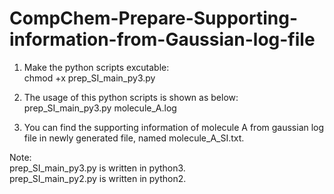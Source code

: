 # CompChem-Prepare-Supporting-information-from-Gaussian-log-file

1. Make the python scripts excutable:  
chmod +x prep_SI_main_py3.py 

2. The usage of this python scripts is shown as below:  
prep_SI_main_py3.py molecule_A.log

3. You can find the supporting information of molecule A from gaussian log file in newly generated file, named molecule_A_SI.txt.    

Note:  
prep_SI_main_py3.py is written in python3.  
prep_SI_main_py2.py is written in python2. 
